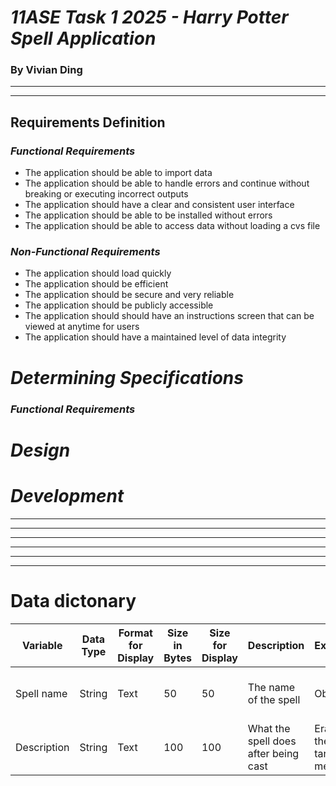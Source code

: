 # _**11ASE Task 1 2025 - Harry Potter Spell Application**_

### By Vivian Ding
---
---
## **Requirements Definition**

### *Functional Requirements*

* The application should be able to import data
* The application should be able to handle errors and continue without breaking or executing incorrect outputs
* The application should have a clear and consistent user interface
* The application should be able to be installed without errors
* The application should be able to access data without loading a cvs file

### *Non-Functional Requirements*
* The application should load quickly
* The application should be efficient
* The application should be secure and very reliable
* The application should be publicly accessible
* The application should should have an instructions screen that can be viewed at anytime for users
* The application should have a maintained level of data integrity

# *Determining Specifications*
### *Functional Requirements*


# *Design*

# *Development*
----
---
---
---
---
---
# Data dictonary

| Variable | Data Type | Format for Display | Size in Bytes | Size for Display | Description | Example | Validation |
|----------|-----------|--------------------|---------------|------------------|-------------|---------|------------|
|Spell name|String|Text|50|50|The name of the spell|Obliviate|Must be a non-empty string|
|Description|String|Text|100|100|What the spell does after being cast|Erases the target's memory|Must be a non-empty string|